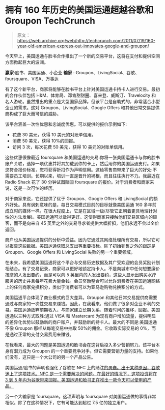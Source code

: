 # 拥有 160 年历史的美国运通超越谷歌和 Groupon TechCrunch

> 原文：<https://web.archive.org/web/http://techcrunch.com/2011/07/19/160-year-old-american-express-out-innovates-google-and-groupon/>

今天早上，美国运通与脸书合作推出了一个新的交易平台，这将在支付和提供空间方面掀起巨大的波澜。

**赢家**:脸书、美国运通、小企业
**输家** : Groupon、LivingSocial、谷歌、foursquare、VISA、万事达

有了这个新平台，商家将能够在脸书平台上针对美国运通卡持卡人进行交易。最初的合作伙伴包括 H&M、体育局、邓肯甜甜圈、喜来登、威斯汀、Travelocity 和名人游轮。虽然推出的重点是大型国家品牌，但该平台是自助式的，非常适合小型企业的需求。这对 Groupon、LivingSocial、Google Offers 和其他日常交易提供商构成了巨大而可信的威胁。

该平台涵盖一次性优惠和忠诚度优惠。可以提供的报价示例如下:

*   花费 30 美元，获得 10 美元的对账单信用。
*   消费 50 美元，获得 10%的回报。
*   访问 3 次，每次花费 50 美元，获得 10 美元的对账单信用。

这些优惠很像最近 foursquare 和美国运通的交易:你将一张美国运通卡与你的脸书账户关联，选择一项优惠并将其加载到你的卡上，然后用你的美国运通支付。如果您符合报价标准，您将获得折扣作为声明信用。这给零售商带来了巨大的好处:不需要员工培训。长期以来，培训一直是晋升的祸根，而且往往执行不力。我最近在 Radio Shack 花了 30 分钟试图赎回 foursquare 的报价。对于消费者和商家来说，这是一次可怕的经历。

对于商家来说，它还提供了优于 Groupon、Google Offers 和 LivingSocial 的额外好处。具有讽刺意味的是，每日交易模式目前的目标就像美国运通 160 多年前成立时的媒体一样。在很大程度上，它是在区域一级(尽管它正朝着更具地理针对性的方法发展)。美国运通可以做得更好。这使得商家只接触他们交易区域内的顾客，而不是向来自 45 英里之外的交易寻求者提供大幅折扣，他们永远不会以全价返回。

商户也从美国运通提供的分析中受益。因为它通过其网络处理所有交易，所以它可以报告这些数据。美国运通获取总支出等重要指标。除了初始销售之外的跟踪是 Groupon、Google Offers 和 LivingSocial 失败的另一个重要领域。

在未来，我希望美国运通将这个平台与交易历史数据及其广受欢迎的会员奖励计划相结合。有了交易记录，商家可以更好地锁定持卡人。不是向城市中任何想要廉价按摩的人发出要约，而是可以向 5 英里内的人发出要约，这些人显示出购买水疗服务的历史并且每年花费大量金钱。会员奖励整合可以允许消费者在美国运通网络上的任何商家兑换积分，类似于消费者可以为亚马逊购物兑换积分的方式。

美国运通平台体现了商业模式的巨大差异。Groupon 和其他日常交易提供商需要通过与商家的一次性交易来赚钱。因此，在我看来，他们做了很多对企业不利的交易。美国运通放弃前期收入，与商家建立长期关系，随着时间的推移，回报。美国运通以三种方式取胜:通过 VISA 和 Mastercard 为现有商户增加流量，提供明显的差异化优势以鼓励新的商户账户，并鼓励新的持卡人。最大的不同是:美国运通不像 Groupon 那样从每笔交易中抽取 50%的佣金。它收取实际交易的 0%，而是通过正常的支付交易费用来赚钱。

在我看来，最大的问题是美国运通和脸书会在这背后投入多少营销努力。该平台本身有潜力成为 Groupon 的一个重要竞争对手。但它需要营销力量的支持。如果他们没有，这只是一个大公司的另一个产品公告。

美国运通/脸书的声明也强化了谷歌在 NFC 上的赌注[的愚蠢。出于某种原因，谷歌迷上了这项技术。NFC 是一个需要解决的问题。在最好的情况下，这项投资将在 3 到 5 年内为谷歌带来回报。美国运通和脸书正在推出一款今天可以使用的产品。](https://web.archive.org/web/20230205024025/http://www.quora.com/Google-Wallet/What-does-the-Google-Wallet-announcement-mean-for-Isis)

另一个大输家是 foursquare。这项声明与 foursquare 对美国运通做的事情非常相似。除了在这种情况下，它有可能达到超过 7.5 亿的独立用户。